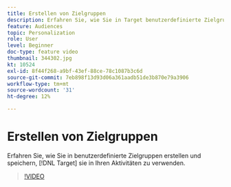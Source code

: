 ```yaml
---
title: Erstellen von Zielgruppen
description: Erfahren Sie, wie Sie in Target benutzerdefinierte Zielgruppen zur Verwendung in Ihren Aktivitäten erstellen und speichern.
feature: Audiences
topic: Personalization
role: User
level: Beginner
doc-type: feature video
thumbnail: 344302.jpg
kt: 10524
exl-id: 8f44f268-a9bf-43ef-88ce-78c1087b3c6d
source-git-commit: 7eb898f13d93d06a361aadb51de3b870e79a3906
workflow-type: tm+mt
source-wordcount: '31'
ht-degree: 12%

---
```


# Erstellen von Zielgruppen

Erfahren Sie, wie Sie in benutzerdefinierte Zielgruppen erstellen und speichern, [!DNL Target] sie in Ihren Aktivitäten zu verwenden.

>[!VIDEO](https://video.tv.adobe.com/v/3417575/?quality=12&learn=on&captions=ger)
